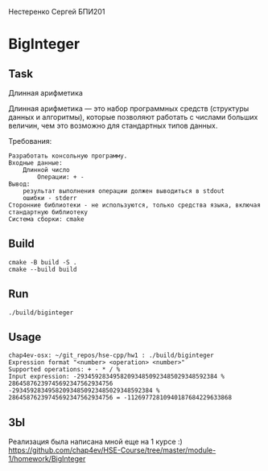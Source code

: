Нестеренко Сергей БПИ201

# BigInteger

## Task

Длинная арифметика

Длинная арифметика — это набор программных средств (структуры данных и алгоритмы), которые позволяют работать с числами больших величин, чем это возможно для стандартных типов данных.

Требования:

	Разработать консольную программу.
	Входные данные:
	    Длинной число
	        Операции: + -
	Вывод: 
	    результат выполнения операции должен выводиться в stdout
	    ошибки - stderr
	Сторонние библиотеки - не используются, только средства языка, включая стандартную библиотеку
	Cистема сборки: cmake
	
## Build

`cmake -B build -S .` \
`cmake --build build`

## Run
`./build/biginteger`

## Usage

```
chap4ev-osx: ~/git_repos/hse-cpp/hw1 : ./build/biginteger
Expression format "<number> <operation> <number>"
Supported operations: + - * / %
Input expression: -293459283495820934850923485029348592384 % 28645876239745692347562934756
-293459283495820934850923485029348592384 % 28645876239745692347562934756 = -11269772810940187684229633868
```

## ЗЫ

Реализация была написана мной еще на 1 курсе :) \
https://github.com/chap4ev/HSE-Course/tree/master/module-1/homework/BigInteger
